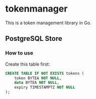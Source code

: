 # tokenmanager
This is a token management library in Go.

## PostgreSQL Store
### How to use

Create this table first:
```sql
CREATE TABLE IF NOT EXISTS tokens (
	token BYTEA NOT NULL,
	data BYTEA NOT NULL,
	expiry TIMESTAMPTZ NOT NULL
);
```
